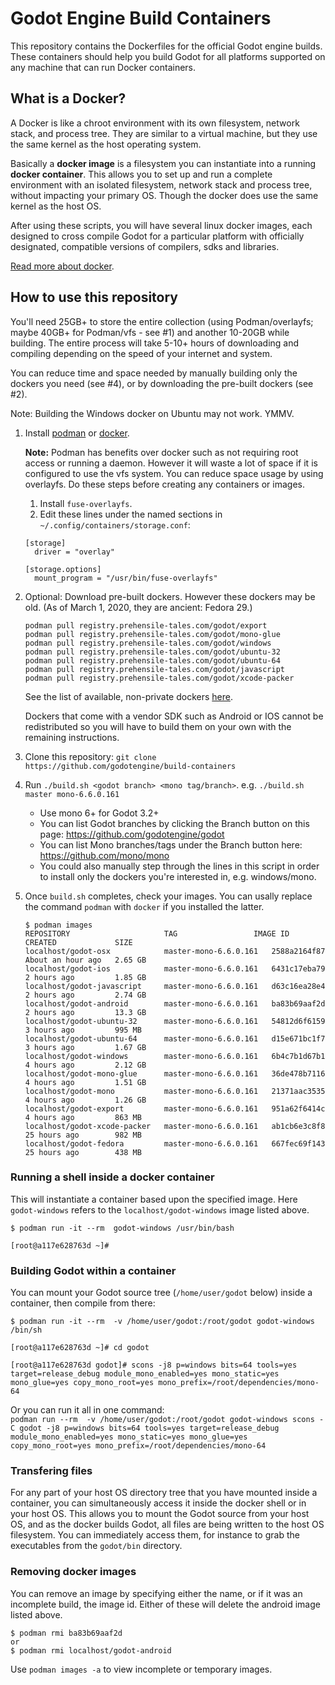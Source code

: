 # Godot Engine Build Containers

This repository contains the Dockerfiles for the official Godot engine builds. These containers should help you build Godot for all platforms supported on any machine that can run Docker containers.


## What is a Docker?

A Docker is like a chroot environment with its own filesystem, network stack, and process tree. They are similar to a virtual machine, but they use the same kernel as the host operating system.

Basically a **docker image** is a filesystem you can instantiate into a running **docker container**. This allows you to set up and run a complete environment with an isolated filesystem, network stack and process tree, without impacting your primary OS. Though the docker does use the same kernel as the host OS. 

After using these scripts, you will have several linux docker images, each designed to cross compile Godot for a particular platform with officially designated, compatible versions of compilers, sdks and libraries.

[Read more about docker](https://docs.docker.com/engine/docker-overview/).


## How to use this repository

You'll need 25GB+ to store the entire collection (using Podman/overlayfs; maybe 40GB+ for Podman/vfs - see #1) and another 10-20GB while building. The entire process will take 5-10+ hours of downloading and compiling depending on the speed of your internet and system. 

You can reduce time and space needed by manually building only the dockers you need (see #4), or by downloading the pre-built dockers (see #2).

Note: Building the Windows docker on Ubuntu may not work. YMMV.

1. Install [podman](https://podman.io/getting-started/) or [docker](https://docs.docker.com/install/). 

	**Note:** Podman has benefits over docker such as not requiring root access or running a daemon. However it will waste a lot of space if it is configured to use the vfs system. You can reduce space usage by using overlayfs. Do these steps before creating any containers or images.

	1. Install `fuse-overlayfs`.
	1. Edit these lines under the named sections in `~/.config/containers/storage.conf`: 
	```
	[storage]
  	  driver = "overlay"

	[storage.options]
	  mount_program = "/usr/bin/fuse-overlayfs"
	```

1. Optional: Download pre-built dockers. However these dockers may be old. (As of March 1, 2020, they are ancient: Fedora 29.)
	```
	podman pull registry.prehensile-tales.com/godot/export
	podman pull registry.prehensile-tales.com/godot/mono-glue
	podman pull registry.prehensile-tales.com/godot/windows
	podman pull registry.prehensile-tales.com/godot/ubuntu-32
	podman pull registry.prehensile-tales.com/godot/ubuntu-64
	podman pull registry.prehensile-tales.com/godot/javascript
	podman pull registry.prehensile-tales.com/godot/xcode-packer
	```

	See the list of available, non-private dockers [here](https://github.com/godotengine/build-containers/blob/master/upload.sh).

	Dockers that come with a vendor SDK such as Android or IOS cannot be redistributed so you will have to build them on your own with the remaining instructions.

1. Clone this repository:
`git clone https://github.com/godotengine/build-containers`

1. Run `./build.sh <godot branch> <mono tag/branch>`. e.g. `./build.sh master mono-6.6.0.161`
	* Use mono 6+ for Godot 3.2+
	* You can list Godot branches by clicking the Branch button on this page: https://github.com/godotengine/godot
	* You can list Mono branches/tags under the Branch button here: https://github.com/mono/mono
	* You could also manually step through the lines in this script in order to install only the dockers you're interested in, e.g. windows/mono. 

1. Once `build.sh` completes, check your images. You can usally replace the command `podman` with `docker` if you installed the latter.
	```
	$ podman images 
	REPOSITORY                     TAG        	       IMAGE ID       CREATED             SIZE
	localhost/godot-osx            master-mono-6.6.0.161   2588a2164f87   About an hour ago   2.65 GB
	localhost/godot-ios            master-mono-6.6.0.161   6431c17eba79   2 hours ago         1.85 GB
	localhost/godot-javascript     master-mono-6.6.0.161   d63c16ea28e4   2 hours ago         2.74 GB
	localhost/godot-android        master-mono-6.6.0.161   ba83b69aaf2d   2 hours ago         13.3 GB
	localhost/godot-ubuntu-32      master-mono-6.6.0.161   54812d6f6159   3 hours ago         995 MB
	localhost/godot-ubuntu-64      master-mono-6.6.0.161   d15e671bc1f7   3 hours ago         1.67 GB
	localhost/godot-windows        master-mono-6.6.0.161   6b4c7b1d67b1   4 hours ago         2.12 GB
	localhost/godot-mono-glue      master-mono-6.6.0.161   36de478b7116   4 hours ago         1.51 GB
	localhost/godot-mono           master-mono-6.6.0.161   21371aac3535   4 hours ago         1.26 GB
	localhost/godot-export         master-mono-6.6.0.161   951a62f6414c   4 hours ago         863 MB
	localhost/godot-xcode-packer   master-mono-6.6.0.161   ab1cb6e3c8f8   25 hours ago        982 MB
	localhost/godot-fedora         master-mono-6.6.0.161   667fec69f143   25 hours ago        438 MB
	```

### Running a shell inside a docker container
This will instantiate a container based upon the specified image. Here `godot-windows` refers to the `localhost/godot-windows` image listed above.
```
$ podman run -it --rm  godot-windows /usr/bin/bash

[root@a117e628763d ~]# 
```

### Building Godot within a container
You can mount your Godot source tree (`/home/user/godot` below) inside a container, then compile from there:
```
$ podman run -it --rm  -v /home/user/godot:/root/godot godot-windows /bin/sh

[root@a117e628763d ~]# cd godot

[root@a117e628763d godot]# scons -j8 p=windows bits=64 tools=yes target=release_debug module_mono_enabled=yes mono_static=yes mono_glue=yes copy_mono_root=yes mono_prefix=/root/dependencies/mono-64
```

Or you can run it all in one command:	
`podman run --rm  -v /home/user/godot:/root/godot godot-windows scons -C godot -j8 p=windows bits=64 tools=yes target=release_debug module_mono_enabled=yes mono_static=yes mono_glue=yes copy_mono_root=yes mono_prefix=/root/dependencies/mono-64`
	

### Transfering files 
For any part of your host OS directory tree that you have mounted inside a container, you can simultaneously access it inside the docker shell or in your host OS. This allows you to mount the Godot source from your host OS, and as the docker builds Godot, all files are being written to the host OS filesystem. You can immediately access them, for instance to grab the executables from the `godot/bin` directory. 


### Removing docker images
You can remove an image by specifying either the name, or if it was an incomplete build, the image id. Either of these will delete the android image listed above.
```
$ podman rmi ba83b69aaf2d
or
$ podman rmi localhost/godot-android
```

Use `podman images -a` to view incomplete or temporary images.

